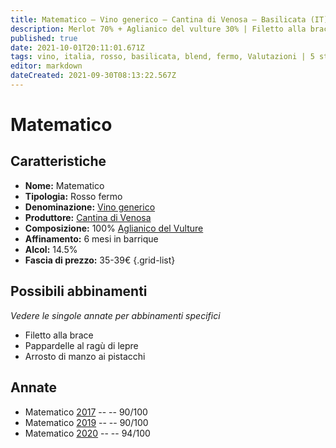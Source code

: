 ```yaml
---
title: Matematico – Vino generico – Cantina di Venosa – Basilicata (IT) – 35-39€ – 3★-5★
description: Merlot 70% + Aglianico del vulture 30% | Filetto alla brace – Pappardelle al ragù di lepre – Arrosto di manzo ai pistacchi
published: true
date: 2021-10-01T20:11:01.671Z
tags: vino, italia, rosso, basilicata, blend, fermo, Valutazioni | 5 stelle, merlot aglianico del vulture, Prezzi | 35-39€, Filetto alla brace, Pappardelle al ragù di lepre
editor: markdown
dateCreated: 2021-09-30T08:13:22.567Z
---
```


# Matematico

## Caratteristiche
- **Nome:** Matematico
- **Tipologia:** Rosso fermo 
- **Denominazione:** [Vino generico](/denominazioni/Italia/Vino-generico)
- **Produttore:** [Cantina di Venosa](/produttori/Italia/Basilicata/Cantina-di-Venosa) 
- **Composizione:** 100% [Aglianico del Vulture](/vitigni/Italia/bacca-nera/aglianico-del-vulture)
- **Affinamento:** 6 mesi in barrique
- **Alcol:** 14.5%
- **Fascia di prezzo:** 35-39€
{.grid-list}


> 
## Possibili abbinamenti
*Vedere le singole annate per abbinamenti specifici*

- Filetto alla brace
- Pappardelle al ragù di lepre
- Arrosto di manzo ai pistacchi

## Annate 
- Matematico [2017](/vini/Italia/Basilicata/Cantina-di-Venosa/Matematico/2017) -- <span class="star-4"></span> -- 90/100
- Matematico [2019](/vini/Italia/Basilicata/Cantina-di-Venosa/Matematico/2019) -- <span class="star-4"></span> -- 90/100
- Matematico [2020](/vini/Italia/Basilicata/Cantina-di-Venosa/Matematico/2020) -- <span class="star-5"></span> -- 94/100